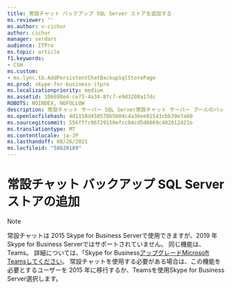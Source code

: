 ```yaml
---
title: 常設チャット バックアップ SQL Server ストアを追加する
ms.reviewer: ''
ms.author: v-cichur
author: cichur
manager: serdars
audience: ITPro
ms.topic: article
f1.keywords:
- CSH
ms.custom:
- ms.lync.tb.AddPersistentChatBackupSqlStorePage
ms.prod: skype-for-business-itpro
ms.localizationpriority: medium
ms.assetid: 106698e4-ce73-4a34-8fc7-e9d3208a17dc
ROBOTS: NOINDEX, NOFOLLOW
description: 常設チャット サーバー SQL Server常設チャット サーバー プールのバックアップ データベースを提供するバックアップ サーバー ストアを構成します。
ms.openlocfilehash: 4d1158d450578b5b04c4a36ee81543cbb39e7a60
ms.sourcegitcommit: 556fffc96729150efcc04cd5d6069c402012421e
ms.translationtype: MT
ms.contentlocale: ja-JP
ms.lasthandoff: 08/26/2021
ms.locfileid: "58628189"
---
```

# <a name="add-persistent-chat-backup-sql-server-store"></a>常設チャット バックアップ SQL Server ストアの追加

> [!NOTE] 
> 常設チャットは 2015 Skype for Business Serverで使用できますが、2019 年Skype for Business Serverではサポートされていません。 同じ機能は、Teams。 詳細については、「Skype for Business[アップグレードMicrosoft Teamsしてください](/MicrosoftTeams/upgrade-start-here)。 常設チャットを使用する必要がある場合は、この機能を必要とするユーザーを 2015 年に移行するか、Teamsを使用Skype for Business Server選択します。
